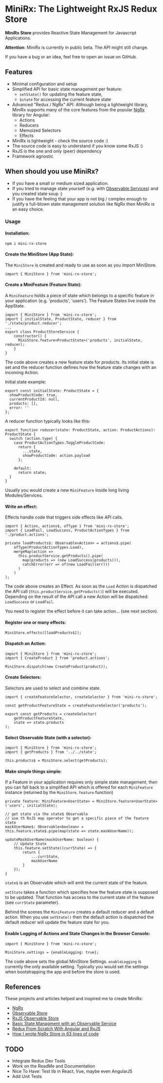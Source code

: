 # MiniRx: The Lightweight RxJS Redux Store

**MiniRx Store** provides Reactive State Management for Javascript Applications.

**Attention**: MiniRx is currently in public beta. The API might still change. 

If you have a bug or an idea, feel free to open an issue on GitHub.

## Features

* Minimal configuration and setup
* Simplified API for basic state management per feature: 
    * `setState()` for updating the feature state, 
    * `$state` for accessing the current feature state
* Advanced "Redux / NgRx" API:
Although being a lightweight library, MiniRx supports many of the core features from the popular [NgRx](https://ngrx.io/) library for Angular:
    * Actions
    * Reducers
    * Memoized Selectors
    * Effects
* MiniRx is lightweight - check the source code :)
* The source code is easy to understand if you know some RxJS :)
* RxJS is the one and only (peer) dependency
* Framework agnostic

## When should you use MiniRx?

* If you have a small or medium sized application.
* If you tried to manage state yourself (e.g. with [Observable Services](https://dev.to/avatsaev/simple-state-management-in-angular-with-only-services-and-rxjs-41p8)) and you created state soup :)
* If you have the feeling that your app is not big / complex enough to justify a full-blown state management solution like NgRx then MiniRx is an easy choice.

### Usage
#### Installation:

`npm i mini-rx-store`

#### Create the MiniStore (App State):
The `MiniStore` is created and ready to use as soon as you import MiniStore.

```import { MiniStore } from 'mini-rx-store';```

#### Create a MiniFeature (Feature State):
A `MiniFeature` holds a piece of state which belongs to a specific feature in your application (e.g. 'products', 'users').
The Feature States live inside the AppState.
```
import { MiniStore } from 'mini-rx-store';
import { initialState, ProductState, reducer } from './state/product.reducer';
...
export class ProductStoreService {
    constructor() {
      MiniStore.feature<ProductState>('products', initialState, reducer);
    }
}
```
The code above creates a new feature state for _products_.
Its initial state is set and the reducer function defines how the feature state changes with an incoming Action.

Initial state example:
```
export const initialState: ProductState = {
  showProductCode: true,
  currentProductId: null,
  products: [],
  error: ''
};
```

A reducer function typically looks like this:
```
export function reducer(state: ProductState, action: ProductActions): ProductState {
  switch (action.type) {
    case ProductActionTypes.ToggleProductCode:
      return {
        ...state,
        showProductCode: action.payload
      };

    default:
      return state;
  }
}
```


Usually you would create a new `MiniFeature` inside long living Modules/Services.

#### Write an effect: 
Effects handle code that triggers side effects like API calls.
```
import { Action, actions$, ofType } from 'mini-rx-store';
import { LoadFail, LoadSuccess, ProductActionTypes } from './product.actions';

private loadProducts$: Observable<Action> = actions$.pipe(
    ofType(ProductActionTypes.Load),
    mergeMap(action =>
      this.productService.getProducts().pipe(
        map(products => (new LoadSuccess(products))),
        catchError(err => of(new LoadFail(err)))
      )
    )
);
```
The code above creates an Effect. As soon as the `Load` Action is dispatched the API call (`this.productService.getProducts()`) will be executed. Depending on the result of the API call a new Action will be dispatched:
`LoadSuccess` or `LoadFail`.

You need to register the effect before it can take action... (see next section).
#### Register one or many effects: 
```
MiniStore.effects([loadProducts$]);
```
 
#### Dispatch an Action: 
```
import { MiniStore } from 'mini-rx-store';
import { CreateProduct } from 'product.actions';

MiniStore.dispatch(new CreateProduct(product));
```

#### Create Selectors:
Selectors are used to select and combine state. 
```
import { createFeatureSelector, createSelector } from 'mini-rx-store';

const getProductFeatureState = createFeatureSelector('products');

export const getProducts = createSelector(
    getProductFeatureState,
    state => state.products
);
``` 

#### Select Observable State (with a selector): 
```
import { MiniStore } from 'mini-rx-store';
import { getProducts } from '../../state';

this.products$ = MiniStore.select(getProducts);
```

#### Make simple things simple: 
If a Feature in your application requires only simple state management, then you can fall back to a simplified API which is offered for each `MiniFeature` instance (returned by the `MiniStore.feature` function)
```
private feature: MiniFeature<UserState> = MiniStore.feature<UserState>('users', initialState);

// get state via the state$ Observable
// use th RxJS map operator to get a specific piece of the feature state
maskUserName$: Observable<boolean> = this.feature.state$.pipe(map(state => state.maskUserName));

updateMaskUserName(maskUserName: boolean) {
    // Update State
    this.feature.setState((currState) => {
        return {
            ...currState,
            maskUserName
        }
    });
}
```
`state$` is an Observable which will emit the current state of the feature.

`setState` takes a function which specifies how the feature state is supposed to be updated. That function has access to the current state of the feature (see `currState` parameter). 

Behind the scenes the `MiniFeature` creates a default reducer and a default action. When you use `setState()` then the default action is dispatched the default reducer will update the feature state for you.

#### Enable Logging of Actions and State Changes in the Browser Console: 
```
import { MiniStore } from 'mini-rx-store';

MiniStore.settings = {enableLogging: true};
```
The code above sets the global MiniStore Settings.
`enableLogging` is currently the only available setting.
Typically you would set the settings when bootstrapping the app and before the store is used.

## References
These projects and articles helped and inspired me to create MiniRx:
* [NgRx](https://ngrx.io/)
* [Observable Store](https://github.com/DanWahlin/Observable-Store)
* [RxJS Observable Store](https://github.com/jurebajt/rxjs-observable-store)
* [Basic State Managment with an Observable Service](https://dev.to/avatsaev/simple-state-management-in-angular-with-only-services-and-rxjs-41p8)
* [Redux From Scratch With Angular and RxJS](https://angularfirebase.com/lessons/redux-from-scratch-angular-rxjs/)
* [How I wrote NgRx Store in 63 lines of code](https://medium.com/angular-in-depth/how-i-wrote-ngrx-store-in-63-lines-of-code-dfe925fe979b)

## TODO
* Integrate Redux Dev Tools
* Work on the ReadMe and Documentation
* Nice To Have: Test lib in React, Vue, maybe even AngularJS
* Add Unit Tests
